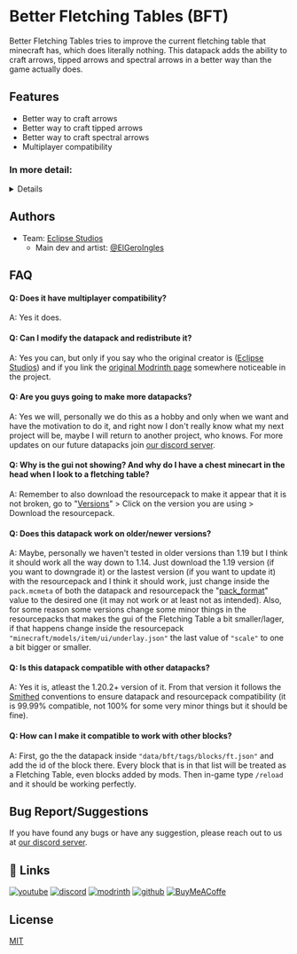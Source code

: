 
# Better Fletching Tables (BFT)

Better Fletching Tables tries to improve the current fletching table that minecraft has, which does literally nothing.
This datapack adds the ability to craft arrows, tipped arrows and spectral arrows in a better way than the game actually does.
## Features

- Better way to craft arrows
- Better way to craft tipped arrows
- Better way to craft spectral arrows
- Multiplayer compatibility

<h3>In more detail:</h3>
<details>
When you craft an arrow, instead of the usual 4 arrows you get, using the table you now get 6. When crafting tipped arrows keep in mind the following:
When using a normal potion you can craft up to 16 tipped arrows, using a splash potion instead you can craft up to 32 tipped arrows, and finally using a lingering potion you can craft up to 64 tipped arrows. Also keep in mind that the potion will be consumed entirely whether you did or didn't crafted the max amount that potion could craft.
Also, you can craft 1 spectral arrow using a normal arrow and a glowstone dust.
And lastly, when shift clicking to the result it will craft as much as it can with the items you gave it.
</details>

## Authors

- Team: [Eclipse Studios](https://discord.gg/X2NTE7hkq8)
    - Main dev and artist: [@ElGeroIngles](https://modrinth.com/user/ElGeroIngles)

## FAQ

#### Q: Does it have multiplayer compatibility?

A: Yes it does.

#### Q: Can I modify the datapack and redistribute it?

A: Yes you can, but only if you say who the original creator is ([Eclipse Studios](https://discord.gg/X2NTE7hkq8)) and if you link the [original Modrinth page](https://modrinth.com/datapack/bft) somewhere noticeable in the project.

#### Q: Are you guys going to make more datapacks?

A: Yes we will, personally we do this as a hobby and only when we want and have the motivation to do it, and right now I don't really know what my next project will be, maybe I will return to another project, who knows. For more updates on our future datapacks join [our discord server](https://discord.gg/X2NTE7hkq8).

#### Q: Why is the gui not showing? And why do I have a chest minecart in the head when I look to a fletching table?

A: Remember to also download the resourcepack to make it appear that it is not broken, go to "[Versions](https://modrinth.com/datapack/bft/versions)" > Click on the version you are using > Download the resourcepack.

#### Q: Does this datapack work on older/newer versions?

A: Maybe, personally we haven't tested in older versions than 1.19 but I think it should work all the way down to 1.14. Just download the 1.19 version (if you want to downgrade it) or the lastest version (if you want to update it) with the resourcepack and I think it should work, just change inside the `pack.mcmeta` of both the datapack and resourcepack the "[pack_format](https://minecraft.fandom.com/wiki/Pack_format)" value to the desired one (it may not work or at least not as intended). Also, for some reason some versions change some minor things in the resourcepacks that makes the gui of the Fletching Table a bit smaller/lager, if that happens change inside the resourcepack `"minecraft/models/item/ui/underlay.json"` the last value of `"scale"` to one a bit bigger or smaller.

#### Q: Is this datapack compatible with other datapacks?

A: Yes it is, atleast the 1.20.2+ version of it. From that version it follows the [Smithed](https://wiki.smithed.dev/conventions/) conventions to ensure datapack and resourcepack compatibility (it is 99.99% compatible, not 100% for some very minor things but it should be fine).

#### Q: How can I make it compatible to work with other blocks?

A: First, go the the datapack inside `"data/bft/tags/blocks/ft.json"` and add the id of the block there. Every block that is in that list will be treated as a Fletching Table, even blocks added by mods. Then in-game type `/reload` and it should be working perfectly.

## Bug Report/Suggestions
If you have found any bugs or have any suggestion, please reach out to us at [our discord server](https://discord.gg/X2NTE7hkq8).

## 🔗 Links
[![youtube](https://img.shields.io/badge/youtube-ff0000?style=for-the-badge&logo=youtube&logoColor=white)](https://www.youtube.com/@EclipseStudiosMC)
[![discord](https://img.shields.io/badge/discord-7289DA?style=for-the-badge&logo=discord&logoColor=white)](https://discord.gg/4pYjW9btNc)
[![modrinth](https://img.shields.io/badge/modrinth-5AD770?style=for-the-badge&logo=modrinth&logoColor=white)](https://modrinth.com/user/EclipseStudios)
[![github](https://img.shields.io/badge/github-000000?style=for-the-badge&logo=github&logoColor=white)](https://github.com/EclipseStudiosMC)
[![BuyMeACoffe](https://img.shields.io/badge/BuyMeACoffe-ffdd02?style=for-the-badge&logo=buymeacoffee&logoColor=white)](https://www.buymeacoffee.com/ElGeroIngles)

## License

[MIT](https://choosealicense.com/licenses/mit/)

